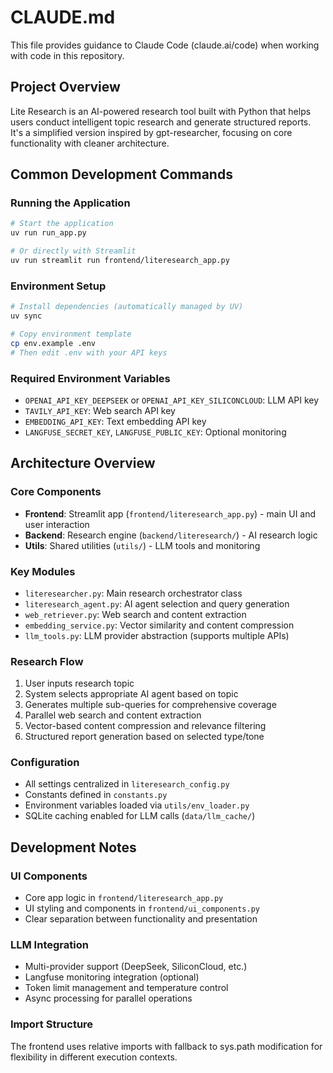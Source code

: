 # CLAUDE.md

This file provides guidance to Claude Code (claude.ai/code) when working with code in this repository.

## Project Overview

Lite Research is an AI-powered research tool built with Python that helps users conduct intelligent topic research and generate structured reports. It's a simplified version inspired by gpt-researcher, focusing on core functionality with cleaner architecture.

## Common Development Commands

### Running the Application
```bash
# Start the application
uv run run_app.py

# Or directly with Streamlit
uv run streamlit run frontend/literesearch_app.py
```

### Environment Setup
```bash
# Install dependencies (automatically managed by UV)
uv sync

# Copy environment template
cp env.example .env
# Then edit .env with your API keys
```

### Required Environment Variables
- `OPENAI_API_KEY_DEEPSEEK` or `OPENAI_API_KEY_SILICONCLOUD`: LLM API key
- `TAVILY_API_KEY`: Web search API key  
- `EMBEDDING_API_KEY`: Text embedding API key
- `LANGFUSE_SECRET_KEY`, `LANGFUSE_PUBLIC_KEY`: Optional monitoring

## Architecture Overview

### Core Components
- **Frontend**: Streamlit app (`frontend/literesearch_app.py`) - main UI and user interaction
- **Backend**: Research engine (`backend/literesearch/`) - AI research logic
- **Utils**: Shared utilities (`utils/`) - LLM tools and monitoring

### Key Modules
- `literesearcher.py`: Main research orchestrator class
- `literesearch_agent.py`: AI agent selection and query generation
- `web_retriever.py`: Web search and content extraction
- `embedding_service.py`: Vector similarity and content compression
- `llm_tools.py`: LLM provider abstraction (supports multiple APIs)

### Research Flow
1. User inputs research topic
2. System selects appropriate AI agent based on topic
3. Generates multiple sub-queries for comprehensive coverage
4. Parallel web search and content extraction
5. Vector-based content compression and relevance filtering
6. Structured report generation based on selected type/tone

### Configuration
- All settings centralized in `literesearch_config.py`
- Constants defined in `constants.py`
- Environment variables loaded via `utils/env_loader.py`
- SQLite caching enabled for LLM calls (`data/llm_cache/`)

## Development Notes

### UI Components
- Core app logic in `frontend/literesearch_app.py`
- UI styling and components in `frontend/ui_components.py`
- Clear separation between functionality and presentation

### LLM Integration
- Multi-provider support (DeepSeek, SiliconCloud, etc.)
- Langfuse monitoring integration (optional)
- Token limit management and temperature control
- Async processing for parallel operations

### Import Structure
The frontend uses relative imports with fallback to sys.path modification for flexibility in different execution contexts.